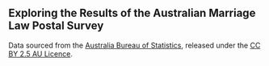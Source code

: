 ## Exploring the Results of the Australian Marriage Law Postal Survey

Data sourced from the [Australia Bureau of Statistics](http://www.abs.gov.au/AUSSTATS/abs@.nsf/DetailsPage/1800.02017?OpenDocument), released under the [CC BY 2.5 AU Licence](https://creativecommons.org/licenses/by/2.5/au/).


